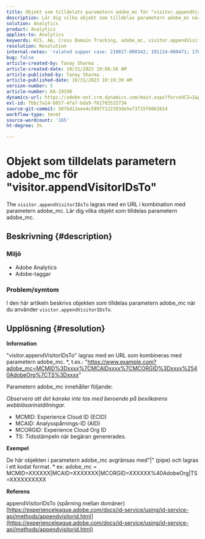 ```yaml
---
title: Objekt som tilldelats parametern adobe_mc för "visitor.appendVisitorIDsTo"
description: Lär dig vilka objekt som tilldelas parametern adobe_mc när du använder"visitor.appendVisitorIDsTo".
solution: Analytics
product: Analytics
applies-to: Analytics
keywords: KCS, AA, Cross Domain Tracking, adobe_mc, visitor.appendVisitorIDsTo
resolution: Resolution
internal-notes: 'ralated suppor case: 210817-000342; 191114-000471; 170123-000011; 220408-000014'
bug: false
article-created-by: Tanay Sharma .
article-created-date: 10/31/2023 10:08:56 AM
article-published-by: Tanay Sharma .
article-published-date: 10/31/2023 10:19:39 AM
version-number: 5
article-number: KA-19190
dynamics-url: https://adobe-ent.crm.dynamics.com/main.aspx?forceUCI=1&pagetype=entityrecord&etn=knowledgearticle&id=34b58e7a-d577-ee11-8179-6045bd006149
exl-id: fbbc7a14-6057-4fa7-bda9-f61703532734
source-git-commit: 587bd12eee4c59977122393de5e73f15f6062614
workflow-type: tm+mt
source-wordcount: '165'
ht-degree: 3%

---
```


# Objekt som tilldelats parametern adobe_mc för &quot;visitor.appendVisitorIDsTo&quot;


The `visitor.appendVisitorIDsTo` lagras med en URL i kombination med parametern adobe_mc. Lär dig vilka objekt som tilldelas parametern adobe_mc.

## Beskrivning {#description}


### Miljö

- Adobe Analytics
- Adobe-taggar


### Problem/symtom

I den här artikeln beskrivs objekten som tilldelas parametern adobe_mc när du använder `visitor.appendVisitorIDsTo`.


## Upplösning {#resolution}


<b>Information</b>

&quot;visitor.appendVisitorIDsTo&quot; lagras med en URL som kombineras med parametern adobe_mc.
\*, t.ex.: &quot;https://www.example.com?adobe_mc=MCMID%3Dxxxx%7CMCAIDxxxx%7CMCORGID%3Dxxxx%2540AdobeOrg%7CTS%3Dxxxx&quot;

Parametern adobe_mc innehåller följande:

*Observera att det kanske inte tas med beroende på besökarens webbläsarinställningar.*

- MCMID: Experience Cloud ID (ECID)
- MCAID: Analysspårnings-ID (AID)
- MCORGID: Experience Cloud Org ID
- TS: Tidsstämpeln när begäran genererades.


<b>Exempel</b>

De här objekten i parametern adobe_mc avgränsas med&quot;|&quot; (pipe) och lagras i ett kodat format.
\* ex: adobe_mc = MCMID=XXXXXX|MCAID=XXXXXXX|MCORGID=XXXXXX%40AdobeOrg|TS=XXXXXXXXXX

<b>Referens</b>

appendVisitorIDsTo (spårning mellan domäner)
[https://experienceleague.adobe.com/docs/id-service/using/id-service-api/methods/appendvisitorid.html](https://experienceleague.adobe.com/docs/id-service/using/id-service-api/methods/appendvisitorid.html)
